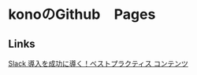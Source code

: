 # konoのGithub　Pages

## Links

[Slack 導入を成功に導く！ベストプラクティス コンテンツ](https://slack-success.splashthat.com/)
